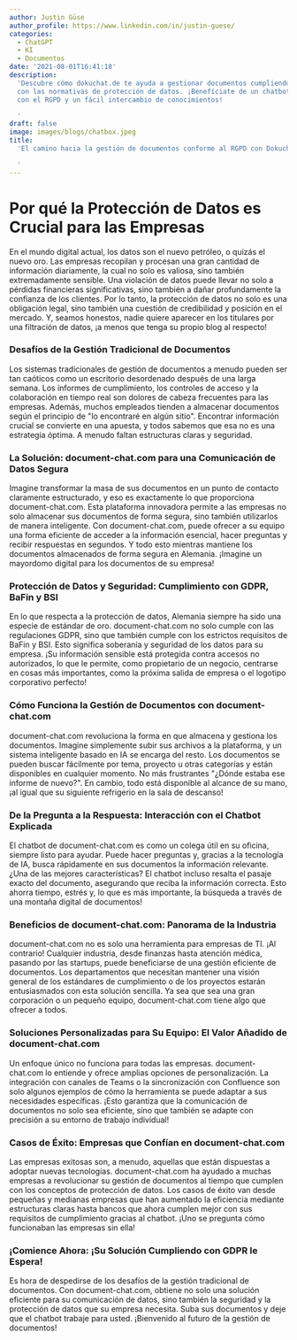 ```yaml
---
author: Justin Güse
author_profile: https://www.linkedin.com/in/justin-guese/
categories:
  - ChatGPT
  - KI
  - Documentos
date: '2021-08-01T16:41:18'
description:
  'Descubre cómo dokuchat.de te ayuda a gestionar documentos cumpliendo
  con las normativas de protección de datos. ¡Benefíciate de un chatbot compatible
  con el RGPD y un fácil intercambio de conocimientos!

  '
draft: false
image: images/blogs/chatbox.jpeg
title:
  'El camino hacia la gestión de documentos conforme al RGPD con Dokuchat.de

  '
---
```


# Por qué la Protección de Datos es Crucial para las Empresas

En el mundo digital actual, los datos son el nuevo petróleo, o quizás el nuevo oro. Las empresas recopilan y procesan una gran cantidad de información diariamente, la cual no solo es valiosa, sino también extremadamente sensible. Una violación de datos puede llevar no solo a pérdidas financieras significativas, sino también a dañar profundamente la confianza de los clientes. Por lo tanto, la protección de datos no solo es una obligación legal, sino también una cuestión de credibilidad y posición en el mercado. Y, seamos honestos, nadie quiere aparecer en los titulares por una filtración de datos, ¡a menos que tenga su propio blog al respecto!

### Desafíos de la Gestión Tradicional de Documentos

Los sistemas tradicionales de gestión de documentos a menudo pueden ser tan caóticos como un escritorio desordenado después de una larga semana. Los informes de cumplimiento, los controles de acceso y la colaboración en tiempo real son dolores de cabeza frecuentes para las empresas. Además, muchos empleados tienden a almacenar documentos según el principio de "lo encontraré en algún sitio". Encontrar información crucial se convierte en una apuesta, y todos sabemos que esa no es una estrategia óptima. A menudo faltan estructuras claras y seguridad.

### La Solución: document-chat.com para una Comunicación de Datos Segura

Imagine transformar la masa de sus documentos en un punto de contacto claramente estructurado, y eso es exactamente lo que proporciona document-chat.com. Esta plataforma innovadora permite a las empresas no solo almacenar sus documentos de forma segura, sino también utilizarlos de manera inteligente. Con document-chat.com, puede ofrecer a su equipo una forma eficiente de acceder a la información esencial, hacer preguntas y recibir respuestas en segundos. Y todo esto mientras mantiene los documentos almacenados de forma segura en Alemania. ¡Imagine un mayordomo digital para los documentos de su empresa!

### Protección de Datos y Seguridad: Cumplimiento con GDPR, BaFin y BSI

En lo que respecta a la protección de datos, Alemania siempre ha sido una especie de estándar de oro. document-chat.com no solo cumple con las regulaciones GDPR, sino que también cumple con los estrictos requisitos de BaFin y BSI. Esto significa soberanía y seguridad de los datos para su empresa. ¡Su información sensible está protegida contra accesos no autorizados, lo que le permite, como propietario de un negocio, centrarse en cosas más importantes, como la próxima salida de empresa o el logotipo corporativo perfecto!

### Cómo Funciona la Gestión de Documentos con document-chat.com

document-chat.com revoluciona la forma en que almacena y gestiona los documentos. Imagine simplemente subir sus archivos a la plataforma, y un sistema inteligente basado en IA se encarga del resto. Los documentos se pueden buscar fácilmente por tema, proyecto u otras categorías y están disponibles en cualquier momento. No más frustrantes "¿Dónde estaba ese informe de nuevo?". En cambio, todo está disponible al alcance de su mano, ¡al igual que su siguiente refrigerio en la sala de descanso!

### De la Pregunta a la Respuesta: Interacción con el Chatbot Explicada

El chatbot de document-chat.com es como un colega útil en su oficina, siempre listo para ayudar. Puede hacer preguntas y, gracias a la tecnología de IA, busca rápidamente en sus documentos la información relevante. ¿Una de las mejores características? El chatbot incluso resalta el pasaje exacto del documento, asegurando que reciba la información correcta. Esto ahorra tiempo, estrés y, lo que es más importante, la búsqueda a través de una montaña digital de documentos!

### Beneficios de document-chat.com: Panorama de la Industria

document-chat.com no es solo una herramienta para empresas de TI. ¡Al contrario! Cualquier industria, desde finanzas hasta atención médica, pasando por las startups, puede beneficiarse de una gestión eficiente de documentos. Los departamentos que necesitan mantener una visión general de los estándares de cumplimiento o de los proyectos estarán entusiasmados con esta solución sencilla. Ya sea que sea una gran corporación o un pequeño equipo, document-chat.com tiene algo que ofrecer a todos.

### Soluciones Personalizadas para Su Equipo: El Valor Añadido de document-chat.com

Un enfoque único no funciona para todas las empresas. document-chat.com lo entiende y ofrece amplias opciones de personalización. La integración con canales de Teams o la sincronización con Confluence son solo algunos ejemplos de cómo la herramienta se puede adaptar a sus necesidades específicas. ¡Esto garantiza que la comunicación de documentos no solo sea eficiente, sino que también se adapte con precisión a su entorno de trabajo individual!

### Casos de Éxito: Empresas que Confían en document-chat.com

Las empresas exitosas son, a menudo, aquellas que están dispuestas a adoptar nuevas tecnologías. document-chat.com ha ayudado a muchas empresas a revolucionar su gestión de documentos al tiempo que cumplen con los conceptos de protección de datos. Los casos de éxito van desde pequeñas y medianas empresas que han aumentado la eficiencia mediante estructuras claras hasta bancos que ahora cumplen mejor con sus requisitos de cumplimiento gracias al chatbot. ¡Uno se pregunta cómo funcionaban las empresas sin ella!

### ¡Comience Ahora: ¡Su Solución Cumpliendo con GDPR le Espera!

Es hora de despedirse de los desafíos de la gestión tradicional de documentos. Con document-chat.com, obtiene no solo una solución eficiente para su comunicación de datos, sino también la seguridad y la protección de datos que su empresa necesita. Suba sus documentos y deje que el chatbot trabaje para usted. ¡Bienvenido al futuro de la gestión de documentos!
